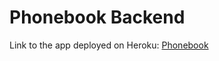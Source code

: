 # Phonebook Backend

Link to the app deployed on Heroku: [Phonebook](https://hidden-coast-96112.herokuapp.com)